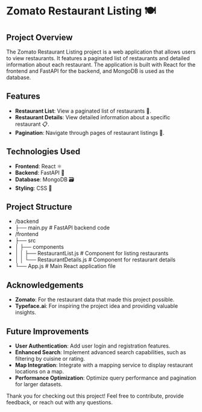 # Zomato Restaurant Listing 🍽️

## Project Overview

The Zomato Restaurant Listing  project is a web application that allows users to view restaurants. It features a paginated list of restaurants and detailed information about each restaurant. The application is built with React for the frontend and FastAPI for the backend, and MongoDB is used as the database.

## Features

- **Restaurant List**: View a paginated list of restaurants 📜.
- **Restaurant Details**: View detailed information about a specific restaurant 📋.
- **Pagination**: Navigate through pages of restaurant listings 🔄.

## Technologies Used

- **Frontend**: React ⚛️
- **Backend**: FastAPI 🚀
- **Database**: MongoDB 🗃️
- **Styling**: CSS 🎨

## Project Structure

- /backend
- ├── main.py # FastAPI backend code
- /frontend
- ├── src
- │ ├── components
- │ │ ├── RestaurantList.js # Component for listing restaurants
- │ │ └── RestaurantDetails.js # Component for restaurant details
-   └── App.js # Main React application file

## Acknowledgements

- **Zomato**: For the restaurant data that made this project possible.
- **Typeface.ai**: For inspiring the project idea and providing valuable insights.


## Future Improvements

- **User Authentication**: Add user login and registration features.
- **Enhanced Search**: Implement advanced search capabilities, such as filtering by cuisine or rating.
- **Map Integration**: Integrate with a mapping service to display restaurant locations on a map.
- **Performance Optimization**: Optimize query performance and pagination for larger datasets.

Thank you for checking out this project! Feel free to contribute, provide feedback, or reach out with any questions.

